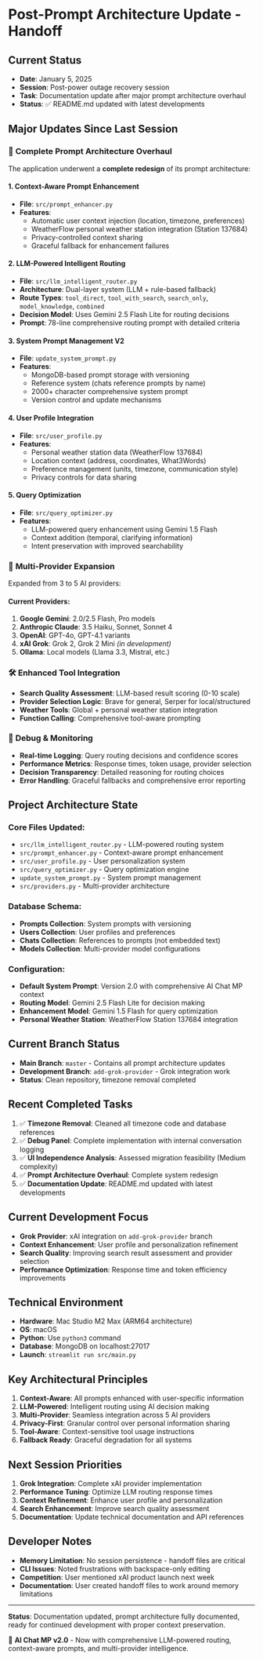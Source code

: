 # Post-Prompt Architecture Update - Handoff

## Current Status
- **Date**: January 5, 2025
- **Session**: Post-power outage recovery session
- **Task**: Documentation update after major prompt architecture overhaul
- **Status**: ✅ README.md updated with latest developments

## Major Updates Since Last Session

### 🧠 **Complete Prompt Architecture Overhaul**
The application underwent a **complete redesign** of its prompt architecture:

#### 1. **Context-Aware Prompt Enhancement**
- **File**: `src/prompt_enhancer.py`
- **Features**: 
  - Automatic user context injection (location, timezone, preferences)
  - WeatherFlow personal weather station integration (Station 137684)
  - Privacy-controlled context sharing
  - Graceful fallback for enhancement failures

#### 2. **LLM-Powered Intelligent Routing**
- **File**: `src/llm_intelligent_router.py`
- **Architecture**: Dual-layer system (LLM + rule-based fallback)
- **Route Types**: `tool_direct`, `tool_with_search`, `search_only`, `model_knowledge`, `combined`
- **Decision Model**: Uses Gemini 2.5 Flash Lite for routing decisions
- **Prompt**: 78-line comprehensive routing prompt with detailed criteria

#### 3. **System Prompt Management V2**
- **File**: `update_system_prompt.py`
- **Features**:
  - MongoDB-based prompt storage with versioning
  - Reference system (chats reference prompts by name)
  - 2000+ character comprehensive system prompt
  - Version control and update mechanisms

#### 4. **User Profile Integration**
- **File**: `src/user_profile.py`
- **Features**:
  - Personal weather station data (WeatherFlow 137684)
  - Location context (address, coordinates, What3Words)
  - Preference management (units, timezone, communication style)
  - Privacy controls for data sharing

#### 5. **Query Optimization**
- **File**: `src/query_optimizer.py`
- **Features**:
  - LLM-powered query enhancement using Gemini 1.5 Flash
  - Context addition (temporal, clarifying information)
  - Intent preservation with improved searchability

### 🤖 **Multi-Provider Expansion**
Expanded from 3 to 5 AI providers:

#### Current Providers:
1. **Google Gemini**: 2.0/2.5 Flash, Pro models
2. **Anthropic Claude**: 3.5 Haiku, Sonnet, Sonnet 4
3. **OpenAI**: GPT-4o, GPT-4.1 variants
4. **xAI Grok**: Grok 2, Grok 2 Mini *(in development)*
5. **Ollama**: Local models (Llama 3.3, Mistral, etc.)

### 🛠️ **Enhanced Tool Integration**
- **Search Quality Assessment**: LLM-based result scoring (0-10 scale)
- **Provider Selection Logic**: Brave for general, Serper for local/structured
- **Weather Tools**: Global + personal weather station integration
- **Function Calling**: Comprehensive tool-aware prompting

### 🐞 **Debug & Monitoring**
- **Real-time Logging**: Query routing decisions and confidence scores
- **Performance Metrics**: Response times, token usage, provider selection
- **Decision Transparency**: Detailed reasoning for routing choices
- **Error Handling**: Graceful fallbacks and comprehensive error reporting

## Project Architecture State

### Core Files Updated:
- `src/llm_intelligent_router.py` - LLM-powered routing system
- `src/prompt_enhancer.py` - Context-aware prompt enhancement
- `src/user_profile.py` - User personalization system
- `src/query_optimizer.py` - Query optimization engine
- `update_system_prompt.py` - System prompt management
- `src/providers.py` - Multi-provider architecture

### Database Schema:
- **Prompts Collection**: System prompts with versioning
- **Users Collection**: User profiles and preferences
- **Chats Collection**: References to prompts (not embedded text)
- **Models Collection**: Multi-provider model configurations

### Configuration:
- **Default System Prompt**: Version 2.0 with comprehensive AI Chat MP context
- **Routing Model**: Gemini 2.5 Flash Lite for decision making
- **Enhancement Model**: Gemini 1.5 Flash for query optimization
- **Personal Weather Station**: WeatherFlow Station 137684 integration

## Current Branch Status
- **Main Branch**: `master` - Contains all prompt architecture updates
- **Development Branch**: `add-grok-provider` - Grok integration work
- **Status**: Clean repository, timezone removal completed

## Recent Completed Tasks
1. ✅ **Timezone Removal**: Cleaned all timezone code and database references
2. ✅ **Debug Panel**: Complete implementation with internal conversation logging
3. ✅ **UI Independence Analysis**: Assessed migration feasibility (Medium complexity)
4. ✅ **Prompt Architecture Overhaul**: Complete system redesign
5. ✅ **Documentation Update**: README.md updated with latest developments

## Current Development Focus
- **Grok Provider**: xAI integration on `add-grok-provider` branch
- **Context Enhancement**: User profile and personalization refinement
- **Search Quality**: Improving search result assessment and provider selection
- **Performance Optimization**: Response time and token efficiency improvements

## Technical Environment
- **Hardware**: Mac Studio M2 Max (ARM64 architecture)
- **OS**: macOS 
- **Python**: Use `python3` command
- **Database**: MongoDB on localhost:27017
- **Launch**: `streamlit run src/main.py`

## Key Architectural Principles
1. **Context-Aware**: All prompts enhanced with user-specific information
2. **LLM-Powered**: Intelligent routing using AI decision making
3. **Multi-Provider**: Seamless integration across 5 AI providers
4. **Privacy-First**: Granular control over personal information sharing
5. **Tool-Aware**: Context-sensitive tool usage instructions
6. **Fallback Ready**: Graceful degradation for all systems

## Next Session Priorities
1. **Grok Integration**: Complete xAI provider implementation
2. **Performance Tuning**: Optimize LLM routing response times
3. **Context Refinement**: Enhance user profile and personalization
4. **Search Enhancement**: Improve search quality assessment
5. **Documentation**: Update technical documentation and API references

## Developer Notes
- **Memory Limitation**: No session persistence - handoff files are critical
- **CLI Issues**: Noted frustrations with backspace-only editing
- **Competition**: User mentioned xAI product launch next week
- **Documentation**: User created handoff files to work around memory limitations

---

**Status**: Documentation updated, prompt architecture fully documented, ready for continued development with proper context preservation.

🚀 **AI Chat MP v2.0** - Now with comprehensive LLM-powered routing, context-aware prompts, and multi-provider intelligence.